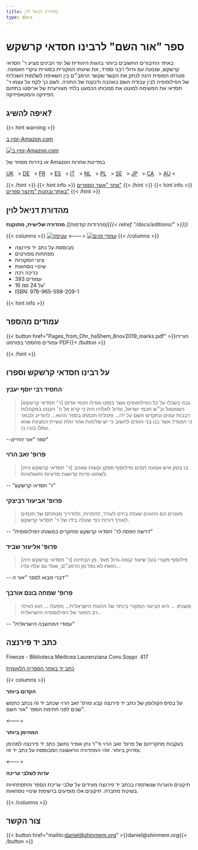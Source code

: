 ```yaml
---
title: מהדורת דניאל לוין
type: docs
---
```


# ספר "אור השם" לרבינו חסדאי קרשקש

באחד החיבורים החשובים ביותר בהגות היהודית של ימי הבינים מציע ר׳ חסדאי קרשקש, שנמנה עם גדולי רבני ספרד, את שיטתו המקורית בסוגיית עיקרי האמונה. מטרתו הסופית הינה לנתק את הקשר שקשר הרמב״ם בין השאיפה לשלמות השכלית של הפילוסופיה לבין עבודת השם באהבה ודבקות של התורה. לשם כך לקח על עצמו ר׳ חסדאי את המשימה למוטט את סמכותו הכמעט בלתי מעורערת של אריסטו בתחום הפיזיקה והמטאפיזיקה.




## איפה להשיג?

{{< hint warning >}}

[זמין ב-Amazon.com](https://www.amazon.com/dp/9655982092)

[![זמין ב-Amazon.com](amazon_small.png)](https://www.amazon.com/dp/9655982092)

או בזירות מסחד של Amazon במדינות אחרות

[UK](https://www.amazon.co.uk/dp/9655982092)
&nbsp; &gt; [DE](https://www.amazon.de/dp/9655982092)
&nbsp; &gt; [FR](https://www.amazon.fr/dp/9655982092)
&nbsp; &gt; [ES](https://www.amazon.es/dp/9655982092)
&nbsp; &gt; [IT](https://www.amazon.it/dp/9655982092)
&nbsp; &gt; [NL](https://www.amazon.nl/dp/9655982092)
&nbsp; &gt; [PL](https://www.amazon.pl/dp/9655982092)
&nbsp; &gt; [SE](https://www.amazon.se/dp/9655982092)
&nbsp; &gt; [JP](https://www.amazon.co.jp/dp/9655982092)
&nbsp; &gt; [CA](https://www.amazon.ca/dp/9655982092)
&nbsp; &gt; [AU](https://www.amazon.com.au/dp/9655982092) &lt;


{{< /hint >}}
{{< hint info >}}
[אתר "אוצר הספרים"](http://www.sefer.org.il/Product/36163214/%D7%90%D7%95%D7%A8-%D7%94%D7%A9%D7%9D---%D7%A8%D7%91%D7%99-%D7%97%D7%A1%D7%93%D7%90%D7%99-%D7%A7%D7%A8%D7%A7%D7%A9)
{{< /hint >}}
{{< hint info >}}
[באתר ובחנות "מינצר ספרים"](https://mintzerbooks.co.il/product/%d7%90%d7%95%d7%a8-%d7%94%d7%a9%d7%9d-%d7%a8%d7%91%d7%99%d7%a0%d7%95-%d7%97%d7%a1%d7%93%d7%90%d7%99-%d7%a7%d7%a8%d7%a9%d7%a7%d7%a9/)
{{< /hint >}}



## מהדורת דניאל לוין

__מהדורה שלישית, מתוקנת__
_([מהרודות קודמות]({{< relref "/docs/editions/" >}}))_

{{< columns >}}
[![עטיפה](3rd_outside_thumb.jpg)](3rd_outside_full.jpg)
<--->
[![עמודי פנים](3rd_inside_thumb.jpg)](3rd_inside_full.jpg)
{{< /columns >}}




* מבוססת על כתב יד פירנצה
* מפתחות מפורטים
* ציוני המקורות
* שינויי נוסחאות
* כריכה רכה
* 393 עמודים
* 16 על 24 סמ'
* ISBN: 978-965-598-209-1

{{< hint info >}}
## עמודים מהספר

{{< button href="Pages_from_Ohr_haShem_8nov2019_marks.pdf" >}}הורידו עמודים מהספר בפורמט PDF{{< /button >}}

{{< /hint >}}

## על רבינו חסדאי קרשקש וספרו

### החסיד רבי יוסף יעבץ
> [ר׳ חסדאי קרשקש] גבה בשכלו על כל הפילוסופים אשר בזמנו אפילו חכמי אדום וישמעאל וכ״ש חכמי ישראל, וגדול לאלהיו היה כי קרא אל ה׳ ויענהו במקהלות רבבות עמים ונתקדש השם על ידו... ותכלית חכמתו בספר ההוא... להודיע ולבאר כי המגדל אשר בנו בני האדם לחשוב כי יש שלימות אחר זולת עשיית המצוות שווא עמלו בוניו בו.

_--ספר "אור החיים"_
### פרופ' זאב הרוי
> [ר׳ חסדאי קרשקש היה] בו בזמן איש אמונה תמים ופילוסוף ספקן וקשוח שאהב לשחוט פרות קדושות מדעיות ותאולוגיות.

_-- "ר' חסדאי קרשקש"_

### פרופ' אביעזר רביצקי
> מעטים הם ההוגים שעלה בידם לעורר, להפרות, ולהדריך מנוחתם של חכמים לאורך דורות כפי שעלה בידו של ר׳ חסדאי קרשקש.

_-- "דרשת הפסח לר׳ חסדאי קרשקש ומחקרים במשנתו הפילוסופית"_

### פרופ' אליעזר שביד
> [ר׳ חסדאי קרשקש היה] פילוסוף מקורי בעל שיעור קומה גדול מאד. מן הבחינה הזאת לא נפל מן הרמב"ם, ואולי גם עלה עליו...

_-- דברי מבוא לספר "אור ה'"_

### פרופ' שמחה בונם אורבך
> משנתו ... היא הביטוי המקורי ביותר של ההגות הישראלית... מפעלו ... הוא הגילוי רב הפאר של הפילוסופיה הישראלית...

_-- "עמודי המחשבה הישראלית"_

## כתב יד פירנצה

Firenze - Biblioteca Medicea Laurenziana Conv.Soppr. 417

[כתב יד באתר הספריה הלאומית](https://www.nli.org.il/en/manuscripts/NNL_ALEPH000147823/NLI#$FL31864276)

{{< columns >}}

**הקדום ביותר**

על בסיס הקולופון של כתב יד פירנצה קבע פורפ' זאב הרוי שכתב יד זה נכתב כחמש שנים לפני חתימת הספר "אור השם".

<--->

**המהימן ביותר**

בעקבות מחקריהם של פרופ' זאב הרוי וד"ר נתן אופיר נחשב כתב יד פירנצה למהימן ומדויק ביותר. זוהי המהדורה הראשונה המבוססת על כתב יד זה.

<--->

**עדות לשלבי עריכה**

תיקונים והערות שנשתמרו בכתב יד פירנצה מעידים על שלבי עריכת הספר והתפתחויות בשיטת מחברה. תיקונים אלו מופיעים ברשימת שינויי נוסחאות.

{{< /columns >}}



## צור הקשר

{{< button href="mailto:daniel@shinmem.org" >}}daniel\@shinmem.org{{< /button >}}
